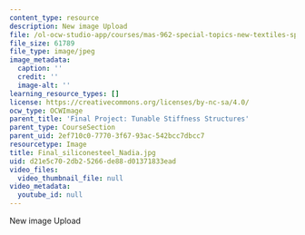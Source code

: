 ```yaml
---
content_type: resource
description: New image Upload
file: /ol-ocw-studio-app/courses/mas-962-special-topics-new-textiles-spring-2010/d21e5c702db25266de88d01371833ead_Final_siliconesteel_Nadia.jpg
file_size: 61789
file_type: image/jpeg
image_metadata:
  caption: ''
  credit: ''
  image-alt: ''
learning_resource_types: []
license: https://creativecommons.org/licenses/by-nc-sa/4.0/
ocw_type: OCWImage
parent_title: 'Final Project: Tunable Stiffness Structures'
parent_type: CourseSection
parent_uid: 2ef710c0-7770-3f67-93ac-542bcc7dbcc7
resourcetype: Image
title: Final_siliconesteel_Nadia.jpg
uid: d21e5c70-2db2-5266-de88-d01371833ead
video_files:
  video_thumbnail_file: null
video_metadata:
  youtube_id: null
---
```

New image Upload